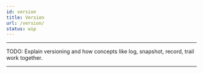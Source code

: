 ```yaml
---
id: version
title: Version
url: /version/
status: wip
---
```


***
TODO: Explain versioning and how concepts like log, snapshot, record, trail
work together.
***

